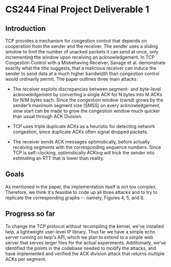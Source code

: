 # CS244 Final Project Deliverable 1

## Introduction
TCP provides a mechanism for congestion control that depends on cooperation from the sender and the receiver. The sender uses a sliding window to limit the number of unacked packets it can send at once, only incrementing the window upon receiving an acknowledgement. In TCP Congestion Control with a Misbehaving Receiver, Savage et al. demonstrate exactly what the title suggests, that a malicious receiver can induce the sender to send data at a much higher bandwidth than congestion control would ordinarily permit. The paper outlines three main attacks:

- The receiver exploits discrepancies between segment- and byte-level acknowledgement by converting a single ACK for N bytes into M ACKs for N/M bytes each. Since the congestion window (cwnd) grows by the sender’s maximum segment size (SMSS) on every acknowledgement, slow start can be made to grow the congestion window much quicker than usual through ACK Division.

- TCP uses triple duplicate ACKs as a heuristic for detecting network congestion, since duplicate ACKs often signal dropped packets.

- The receiver sends ACK messages optimistically, before actually receiving segments with the corresponding sequence numbers. Since TCP is self-clocking, optimistically ACKing will trick the sender into estimating an RTT that is lower than reality.

## Goals
As mentioned in the paper, the implementation itself is not too complex. Therefore, we think it's feasible to code up all three attacks and to try to replicate the corresponding graphs -- namely, Figures 4, 5, and 6.

## Progress so far
To change the TCP protocol without recompiling the kernel, we've installed lwip, a lightweight user-level IP library. Thus far we have a simple echo server running on lwip's API, which we plan to extend to a simple web server that serves larger files for the actual experiments. Additionally, we've identified the points in the codebase needed to modify the attacks, and have implemented and verified the ACK division attack that returns multiple ACKs per segment.
